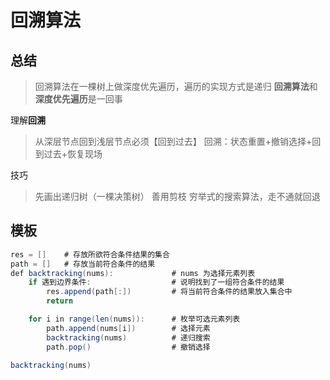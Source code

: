 # 回溯算法

## 总结

> 回溯算法在一棵树上做深度优先遍历，遍历的实现方式是递归
**回溯算法**和**深度优先遍历**是一回事

理解**回溯**
> 从深层节点回到浅层节点必须【回到过去】
回溯：状态重置+撤销选择+回到过去+恢复现场

技巧
> 先画出递归树（一棵决策树）
善用剪枝
穷举式的搜索算法，走不通就回退

## 模板
```java
res = []    # 存放所欲符合条件结果的集合
path = []   # 存放当前符合条件的结果
def backtracking(nums):             # nums 为选择元素列表
    if 遇到边界条件:                  # 说明找到了一组符合条件的结果
        res.append(path[:])         # 将当前符合条件的结果放入集合中
        return

    for i in range(len(nums)):      # 枚举可选元素列表
        path.append(nums[i])        # 选择元素
        backtracking(nums)          # 递归搜索
        path.pop()                  # 撤销选择

backtracking(nums)
```
